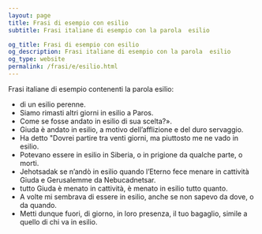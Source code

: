 ```yaml
---
layout: page
title: Frasi di esempio con esilio 
subtitle: Frasi italiane di esempio con la parola  esilio

og_title: Frasi di esempio con esilio 
og_description: Frasi italiane di esempio con la parola  esilio
og_type: website
permalink: /frasi/e/esilio.html
---
```


Frasi italiane di esempio contenenti la parola esilio:


- di un esilio perenne.
- Siamo rimasti altri giorni in esilio a Paros.
- Come se fosse andato in esilio di sua scelta?».
- Giuda è andato in esilio, a motivo dell’afflizione e del duro servaggio.
- Ha detto "Dovrei partire tra venti giorni, ma piuttosto me ne vado in esilio.
- Potevano essere in esilio in Siberia, o in prigione da qualche parte, o morti.
- Jehotsadak se n’andò in esilio quando l’Eterno fece menare in cattività Giuda e Gerusalemme da Nebucadnetsar.
- tutto Giuda è menato in cattività, è menato in esilio tutto quanto.
- A volte mi sembrava di essere in esilio, anche se non sapevo da dove, o da quando.
- Metti dunque fuori, di giorno, in loro presenza, il tuo bagaglio, simile a quello di chi va in esilio.
